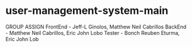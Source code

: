 # user-management-system-main

GROUP ASSIGN FrontEnd - Jeff-L Ginolos, Matthew Neil Cabrillos BackEnd - Matthew Neil Cabrillos, Eric John Lobo Tester - Bonch Reuben Eturma, Eric John Lob
